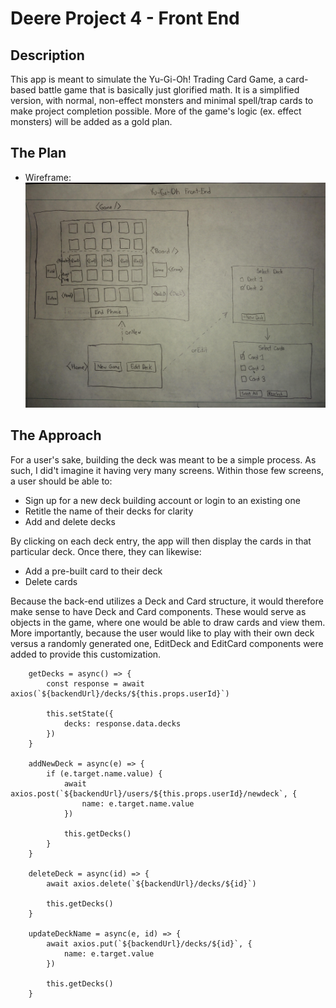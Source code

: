 # Deere Project 4 - Front End

## Description
This app is meant to simulate the Yu-Gi-Oh! Trading Card Game, a card-based battle game that is basically just glorified math. It is a simplified version, with normal, non-effect monsters and minimal spell/trap cards to make project completion possible. More of the game's logic (ex. effect monsters) will be added as a gold plan.

## The Plan
- Wireframe:
![](./planning/wireframe.jpg)

## The Approach
For a user's sake, building the deck was meant to be a simple process. As such, I did't imagine it having very many screens. Within those few screens, a user should be able to:

- Sign up for a new deck building account or login to an existing one
- Retitle the name of their decks for clarity
- Add and delete decks

By clicking on each deck entry, the app will then display the cards in that particular deck. Once there, they can likewise:

- Add a pre-built card to their deck
- Delete cards


Because the back-end utilizes a Deck and Card structure, it would therefore make sense to have Deck and Card components. These would serve as objects in the game, where one would be able to draw cards and view them. More importantly, because the user would like to play with their own deck versus a randomly generated one, EditDeck and EditCard components were added to provide this customization.



```
    getDecks = async() => {
        const response = await axios(`${backendUrl}/decks/${this.props.userId}`)

        this.setState({
            decks: response.data.decks
        })
    }

    addNewDeck = async(e) => {
        if (e.target.name.value) {
            await axios.post(`${backendUrl}/users/${this.props.userId}/newdeck`, {
                name: e.target.name.value
            })

            this.getDecks()
        }
    }

    deleteDeck = async(id) => {
        await axios.delete(`${backendUrl}/decks/${id}`)

        this.getDecks()
    }

    updateDeckName = async(e, id) => {
        await axios.put(`${backendUrl}/decks/${id}`, {
            name: e.target.value
        })

        this.getDecks()
    }
```

